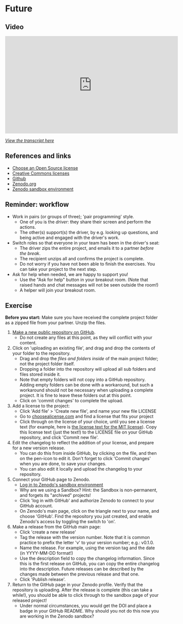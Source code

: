 # Future

## Video

<iframe width="560" height="315" src="https://www.youtube.com/embed/Y-WUOkqTBNE" title="YouTube video player" frameborder="0" allow="accelerometer; autoplay; clipboard-write; encrypted-media; gyroscope; picture-in-picture" allowfullscreen></iframe>

_[View the transcript here](../transcripts/project_archive.md)_

## References and links

- [Choose an Open Source license](https://choosealicense.com/)
- [Creative Commons licenses](https://creativecommons.org/)
- [Github](https://github.com/)
- [Zenodo.org](https://zenodo.org/)
- [Zenodo sandbox environment](https://sandbox.zenodo.org/)

## Reminder: workflow

- Work in pairs (or groups of three); 'pair programming' style.
  - One of you is the _driver_: they share their screen and perform the actions.
  - The other(s) support(s) the driver, by e.g. looking up questions, and being
    active and engaged with the driver's work.
- Switch roles so that everyone in your team has been in the driver's seat:
  - The driver zips the entire project, and emails it to a partner *before the
    break*.
  - The recipient unzips all and confirms the project is complete.
  - Do not worry if you have not been able to finish the exercises. You can take
    your project to the next step.
- Ask for help when needed, we are happy to support you!
  - Use the "Ask for help" button in your breakout room. (Note that raised hands
    and chat messages will not be seen outside the room!)
  - A helper will join your breakout room.

## Exercise

**Before you start:** Make sure you have received the complete project folder as
a zipped file from your partner. Unzip the files.

1. [Make a new public repository on
   GitHub](https://docs.github.com/en/github/creating-cloning-and-archiving-repositories/creating-a-repository-on-github/creating-a-new-repository).
    * Do not create any files at this point, as they will conflict with your
      content.
1. Click on 'uploading an existing file', and drag and drop the contents of your
   folder to the repository.
    * Drag and drop the _files and folders inside_ of the main project folder;
      not the project folder itself.
    * Dropping a folder into the repository will upload all sub folders and
      files stored inside it.
    * Note that empty folders will not copy into a GitHub repository. Adding
      empty folders can be done with a workaround, but such a workaround should
      not be necessary when uploading a complete project. It is fine to leave
      these folders out at this point.
    * Click on 'commit changes' to complete the upload.
1. Add a license to the project:
    * Click 'Add file' > 'Create new file', and name your new file LICENSE
    * Go to [choosealicense.com](https://choosealicense.com/) and find a license
      that fits your project
    * Click through on the license of your choice, until you see a license text
      (for example, here is [the license text for the MIT
      license](https://choosealicense.com/licenses/mit/)). Copy this license
      text (just the text!) to the LICENSE file on your GitHub repository, and
      click 'Commit new file'.
1. Edit the changelog to reflect the addition of your license, and prepare for a
   new version release.
    * You can do this from inside GitHub, by clicking on the file, and then on
      the pen-icon to edit it. Don't forget to click 'Commit changes' when you
      are done, to save your changes.
    * You can also edit it locally and upload the changelog to your repository.
1. Connect your GitHub page to Zenodo.
    * [Log in to Zenodo's sandbox environment](https://sandbox.zenodo.org/login/?next=%2F)
    * Why are we using a Sandbox? Hint: the Sandbox is non-permanent, and
      forgets its "archived" projects!
    * Click 'log in with GitHub' and authorize Zenodo to connect to your GitHub account.
    * On Zenodo's main page, click on the triangle next to your name, and choose
      'GitHub'. Find the repository you just created, and enable Zenodo's access
      by toggling the switch to 'on'.
1. Make a release from the GitHub main page:
    * Click 'create a new release'
    * Tag the release with the version number. Note that it is common practice
      to prefix the letter 'v' to your version number; e.g.: v0.1.0.
    * Name the release. For example, using the version tag and the date (in
      YYYY-MM-DD format!)
    * Use the description field to copy the changelog information. Since this is
      the first release on GitHub, you can copy the entire changelog into the
      description. Future releases can be described by the changes made between
      the previous release and that one.
    * Click 'Publish release'.
1. Return to the GitHub page in your Zenodo profile. Verify that the repository
   is uploading. After the release is complete (this can take a while!), you
   should be able to click through to the sandbox page of your released project!
   * Under normal circumstances, you would get the DOI and place a badge in your
     GitHub README. Why should you not do this now you are working in the Zenodo
     sandbox?